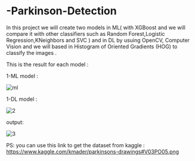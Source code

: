 # -Parkinson-Detection
In this project we will create two models in ML( with XGBoost and we will compare it with other classifiers such as Random Forest,Logistic Regression,KNeighbors and SVC ) and in DL by usuing OpenCV, Computer Vision and we will based in Histogram of Oriented Gradients (HOG) to classify the images .

This is the result for each model :

1-ML model :

![ml](https://user-images.githubusercontent.com/57867070/80285644-b39ae000-8726-11ea-9a53-9e3615718165.PNG)

1-DL model :

![2](https://user-images.githubusercontent.com/57867070/80285616-7df5f700-8726-11ea-9340-60982d6accdc.PNG)

output: 

![3](https://user-images.githubusercontent.com/57867070/80285683-dd540700-8726-11ea-9426-e6cae874e935.PNG)


PS: you can use this link to get the dataset from kaggle : https://www.kaggle.com/kmader/parkinsons-drawings#V03PO05.png
